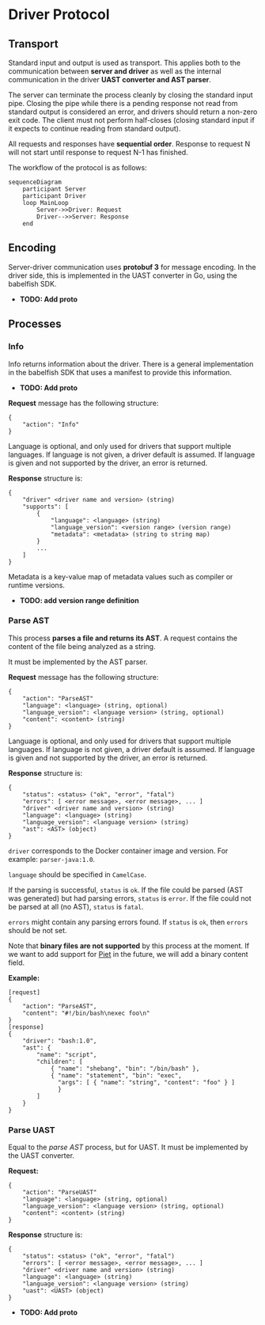 
# Driver Protocol

## Transport

Standard input and output is used as transport. This applies both to the
communication between **server and driver** as well as the internal communication
in the driver **UAST converter and AST parser**.

The server can terminate the process cleanly by closing the standard input pipe.
Closing the pipe while there is a pending response not read from standard output
is considered an error, and drivers should return a non-zero exit code. The
client must not perform half-closes (closing standard input if it expects to
continue reading from standard output).

All requests and responses have **sequential order**. Response to request N will
not start until response to request N-1 has finished.

The workflow of the protocol is as follows:

```mermaid
sequenceDiagram
    participant Server
    participant Driver
    loop MainLoop
        Server->>Driver: Request
        Driver-->>Server: Response
    end
```

## Encoding

Server-driver communication uses **protobuf 3** for message encoding. In the
driver side, this is implemented in the UAST converter in Go, using the
babelfish SDK.

* **TODO: Add proto**

## Processes

### Info

Info returns information about the driver. There is a general implementation in
the babelfish SDK that uses a manifest to provide this information.

* **TODO: Add proto**

**Request** message has the following structure:

```
{
    "action": "Info"
}
```

Language is optional, and only used for drivers that support multiple languages.
If language is not given, a driver default is assumed. If language is given and
not supported by the driver, an error is returned.

**Response** structure is:

```
{
    "driver" <driver name and version> (string)
    "supports": [
        {
            "language": <language> (string)
            "language_version": <version range> (version range)
            "metadata": <metadata> (string to string map)
        }
        ...
    ]
}
```

Metadata is a key-value map of metadata values such as compiler or runtime
versions.

* **TODO: add version range definition**

### Parse AST

This process **parses a file and returns its AST**. A request contains the content
of the file being analyzed as a string.

It must be implemented by the AST parser.

**Request** message has the following structure:

```
{
    "action": "ParseAST"
    "language": <language> (string, optional)
    "language_version": <language version> (string, optional)
    "content": <content> (string)
}
```

Language is optional, and only used for drivers that support multiple languages.
If language is not given, a driver default is assumed. If language is given and
not supported by the driver, an error is returned.

**Response** structure is:

```
{
    "status": <status> ("ok", "error", "fatal")
    "errors": [ <error message>, <error message>, ... ]
    "driver" <driver name and version> (string)
    "language": <language> (string)
    "language_version": <language version> (string)
    "ast": <AST> (object)
}
```

`driver` corresponds to the Docker container image and version. For example:
`parser-java:1.0`.

`language` should be specified in `CamelCase`.

If the parsing is successful, `status` is `ok`. If the file could be parsed
(AST was generated) but had parsing errors, `status` is `error`. If the file
could not be parsed at all (no AST), `status` is `fatal`.

`errors` might contain any parsing errors found. If `status` is `ok`, then
`errors` should be not set.

Note that **binary files are not supported** by this process at the moment. If we
want to add support for [Piet](http://www.dangermouse.net/esoteric/piet.html) in
the future, we will add a binary content field.

**Example:**

```
[request]
{
    "action": "ParseAST",
    "content": "#!/bin/bash\nexec foo\n"
}
[response]
{
    "driver": "bash:1.0",
    "ast": {
        "name": "script",
        "children": [
            { "name": "shebang", "bin": "/bin/bash" },
            { "name": "statement", "bin": "exec",
              "args": [ { "name": "string", "content": "foo" } ]
              }
        ]
    }
}
```

### Parse UAST

Equal to the *parse AST* process, but for UAST. It must be implemented by the
UAST converter.

**Request:**

```
{
    "action": "ParseUAST"
    "language": <language> (string, optional)
    "language_version": <language version> (string, optional)
    "content": <content> (string)
}
```

**Response** structure is:

```
{
    "status": <status> ("ok", "error", "fatal")
    "errors": [ <error message>, <error message>, ... ]
    "driver" <driver name and version> (string)
    "language": <language> (string)
    "language_version": <language version> (string)
    "uast": <UAST> (object)
}
```

* **TODO: Add proto**
